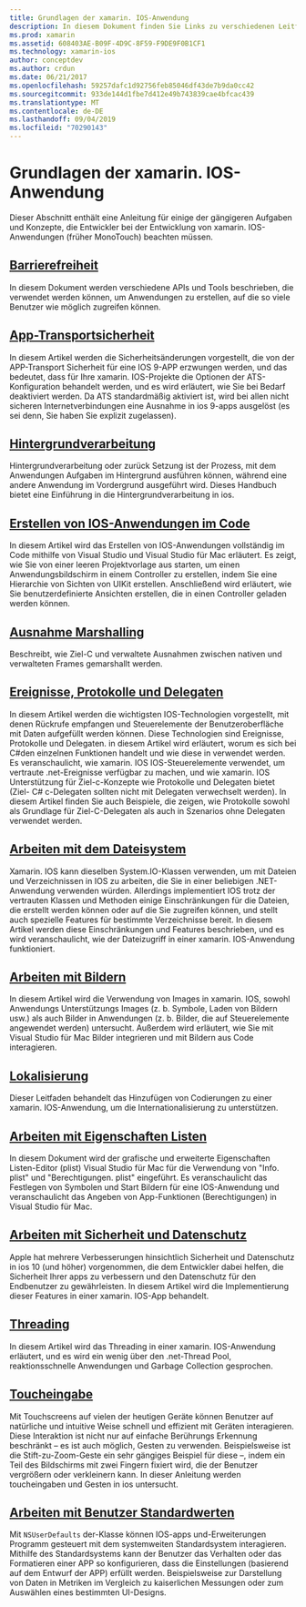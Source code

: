```yaml
---
title: Grundlagen der xamarin. IOS-Anwendung
description: In diesem Dokument finden Sie Links zu verschiedenen Leitfäden, in denen die Konzepte für die xamarin. IOS-Entwicklung beschrieben werden, wie z. b. die APP-Transportsicherheit, die Sicherung, Ereignisse und Threading
ms.prod: xamarin
ms.assetid: 608403AE-B09F-4D9C-8F59-F9DE9F0B1CF1
ms.technology: xamarin-ios
author: conceptdev
ms.author: crdun
ms.date: 06/21/2017
ms.openlocfilehash: 59257dafc1d92756feb85046df43de7b9da0cc42
ms.sourcegitcommit: 933de144d1fbe7d412e49b743839cae4bfcac439
ms.translationtype: MT
ms.contentlocale: de-DE
ms.lasthandoff: 09/04/2019
ms.locfileid: "70290143"
---
```

# <a name="xamarinios-application-fundamentals"></a>Grundlagen der xamarin. IOS-Anwendung

Dieser Abschnitt enthält eine Anleitung für einige der gängigeren Aufgaben und Konzepte, die Entwickler bei der Entwicklung von xamarin. IOS-Anwendungen (früher MonoTouch) beachten müssen.

## <a name="accessibilityiosapp-fundamentalsaccessibilitymd"></a>[Barrierefreiheit](~/ios/app-fundamentals/accessibility.md)

In diesem Dokument werden verschiedene APIs und Tools beschrieben, die verwendet werden können, um Anwendungen zu erstellen, auf die so viele Benutzer wie möglich zugreifen können.

## <a name="app-transport-securityiosapp-fundamentalsatsmd"></a>[App-Transportsicherheit](~/ios/app-fundamentals/ats.md)

In diesem Artikel werden die Sicherheitsänderungen vorgestellt, die von der APP-Transport Sicherheit für eine IOS 9-APP erzwungen werden, und das bedeutet, dass für Ihre xamarin. IOS-Projekte die Optionen der ATS-Konfiguration behandelt werden, und es wird erläutert, wie Sie bei Bedarf deaktiviert werden. Da ATS standardmäßig aktiviert ist, wird bei allen nicht sicheren Internetverbindungen eine Ausnahme in ios 9-apps ausgelöst (es sei denn, Sie haben Sie explizit zugelassen).

## <a name="backgroundingiosapp-fundamentalsbackgroundingindexmd"></a>[Hintergrundverarbeitung](~/ios/app-fundamentals/backgrounding/index.md)

Hintergrundverarbeitung oder zurück Setzung ist der Prozess, mit dem Anwendungen Aufgaben im Hintergrund ausführen können, während eine andere Anwendung im Vordergrund ausgeführt wird. Dieses Handbuch bietet eine Einführung in die Hintergrundverarbeitung in ios.

## <a name="creating-ios-applications-in-codeiosapp-fundamentalsios-code-onlymd"></a>[Erstellen von IOS-Anwendungen im Code](~/ios/app-fundamentals/ios-code-only.md)

In diesem Artikel wird das Erstellen von IOS-Anwendungen vollständig im Code mithilfe von Visual Studio und Visual Studio für Mac erläutert. Es zeigt, wie Sie von einer leeren Projektvorlage aus starten, um einen Anwendungsbildschirm in einem Controller zu erstellen, indem Sie eine Hierarchie von Sichten von UIKit erstellen. Anschließend wird erläutert, wie Sie benutzerdefinierte Ansichten erstellen, die in einen Controller geladen werden können.

## <a name="exception-marshalingiosplatformexception-marshalingmd"></a>[Ausnahme Marshalling](~/ios/platform/exception-marshaling.md)

Beschreibt, wie Ziel-C und verwaltete Ausnahmen zwischen nativen und verwalteten Frames gemarshallt werden.

## <a name="events-protocols-and-delegatesiosapp-fundamentalsdelegates-protocols-and-eventsmd"></a>[Ereignisse, Protokolle und Delegaten](~/ios/app-fundamentals/delegates-protocols-and-events.md)

In diesem Artikel werden die wichtigsten IOS-Technologien vorgestellt, mit denen Rückrufe empfangen und Steuerelemente der Benutzeroberfläche mit Daten aufgefüllt werden können. Diese Technologien sind Ereignisse, Protokolle und Delegaten. in diesem Artikel wird erläutert, worum es sich bei C#den einzelnen Funktionen handelt und wie diese in verwendet werden. Es veranschaulicht, wie xamarin. IOS IOS-Steuerelemente verwendet, um vertraute .net-Ereignisse verfügbar zu machen, und wie xamarin. IOS Unterstützung für Ziel-c-Konzepte wie Protokolle und Delegaten bietet (Ziel- C# c-Delegaten sollten nicht mit Delegaten verwechselt werden). In diesem Artikel finden Sie auch Beispiele, die zeigen, wie Protokolle sowohl als Grundlage für Ziel-C-Delegaten als auch in Szenarios ohne Delegaten verwendet werden.

## <a name="working-with-the-file-systemiosapp-fundamentalsfile-systemmd"></a>[Arbeiten mit dem Dateisystem](~/ios/app-fundamentals/file-system.md)

Xamarin. IOS kann dieselben System.IO-Klassen verwenden, um mit Dateien und Verzeichnissen in IOS zu arbeiten, die Sie in einer beliebigen .NET-Anwendung verwenden würden. Allerdings implementiert IOS trotz der vertrauten Klassen und Methoden einige Einschränkungen für die Dateien, die erstellt werden können oder auf die Sie zugreifen können, und stellt auch spezielle Features für bestimmte Verzeichnisse bereit. In diesem Artikel werden diese Einschränkungen und Features beschrieben, und es wird veranschaulicht, wie der Dateizugriff in einer xamarin. IOS-Anwendung funktioniert.

## <a name="working-with-imagesiosapp-fundamentalsimages-iconsindexmd"></a>[Arbeiten mit Bildern](~/ios/app-fundamentals/images-icons/index.md)

In diesem Artikel wird die Verwendung von Images in xamarin. IOS, sowohl Anwendungs Unterstützungs Images (z. b. Symbole, Laden von Bildern usw.) als auch Bilder in Anwendungen (z. b. Bilder, die auf Steuerelemente angewendet werden) untersucht. Außerdem wird erläutert, wie Sie mit Visual Studio für Mac Bilder integrieren und mit Bildern aus Code interagieren.

## <a name="localizationiosapp-fundamentalslocalizationindexmd"></a>[Lokalisierung](~/ios/app-fundamentals/localization/index.md)

Dieser Leitfaden behandelt das Hinzufügen von Codierungen zu einer xamarin. IOS-Anwendung, um die Internationalisierung zu unterstützen.

## <a name="working-with-property-listsiosapp-fundamentalsindexmd"></a>[Arbeiten mit Eigenschaften Listen](~/ios/app-fundamentals/index.md)

In diesem Dokument wird der grafische und erweiterte Eigenschaften Listen-Editor (plist) Visual Studio für Mac für die Verwendung von "Info. plist" und "Berechtigungen. plist" eingeführt. Es veranschaulicht das Festlegen von Symbolen und Start Bildern für eine IOS-Anwendung und veranschaulicht das Angeben von App-Funktionen (Berechtigungen) in Visual Studio für Mac.

## <a name="working-with-security-and-privacyiosapp-fundamentalssecurity-privacymd"></a>[Arbeiten mit Sicherheit und Datenschutz](~/ios/app-fundamentals/security-privacy.md)

Apple hat mehrere Verbesserungen hinsichtlich Sicherheit und Datenschutz in ios 10 (und höher) vorgenommen, die dem Entwickler dabei helfen, die Sicherheit Ihrer apps zu verbessern und den Datenschutz für den Endbenutzer zu gewährleisten. In diesem Artikel wird die Implementierung dieser Features in einer xamarin. IOS-App behandelt.

## <a name="threadingiosapp-fundamentalsthreadingmd"></a>[Threading](~/ios/app-fundamentals/threading.md)

In diesem Artikel wird das Threading in einer xamarin. IOS-Anwendung erläutert, und es wird ein wenig über den .net-Thread Pool, reaktionsschnelle Anwendungen und Garbage Collection gesprochen.

## <a name="touchiosapp-fundamentalstouchindexmd"></a>[Toucheingabe](~/ios/app-fundamentals/touch/index.md)

Mit Touchscreens auf vielen der heutigen Geräte können Benutzer auf natürliche und intuitive Weise schnell und effizient mit Geräten interagieren. Diese Interaktion ist nicht nur auf einfache Berührungs Erkennung beschränkt – es ist auch möglich, Gesten zu verwenden. Beispielsweise ist die Stift-zu-Zoom-Geste ein sehr gängiges Beispiel für diese –, indem ein Teil des Bildschirms mit zwei Fingern fixiert wird, die der Benutzer vergrößern oder verkleinern kann. In dieser Anleitung werden toucheingaben und Gesten in ios untersucht.

## <a name="working-with-user-defaultsiosapp-fundamentalsuser-defaultsmd"></a>[Arbeiten mit Benutzer Standardwerten](~/ios/app-fundamentals/user-defaults.md)

Mit `NSUserDefaults` der-Klasse können IOS-apps und-Erweiterungen Programm gesteuert mit dem systemweiten Standardsystem interagieren. Mithilfe des Standardsystems kann der Benutzer das Verhalten oder das Formatieren einer APP so konfigurieren, dass die Einstellungen (basierend auf dem Entwurf der APP) erfüllt werden. Beispielsweise zur Darstellung von Daten in Metriken im Vergleich zu kaiserlichen Messungen oder zum Auswählen eines bestimmten UI-Designs.
